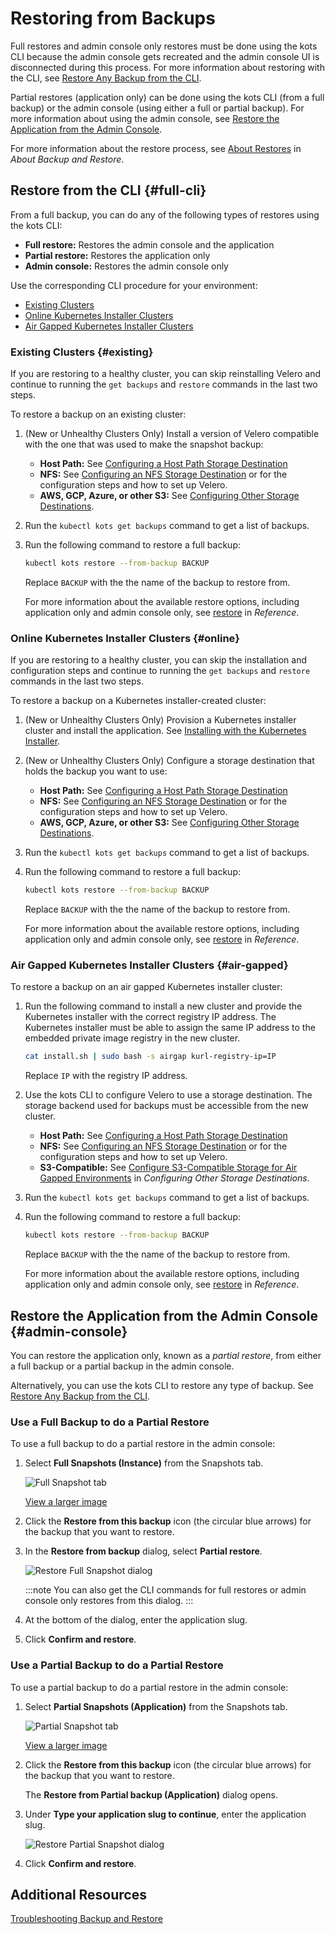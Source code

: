 # Restoring from Backups

Full restores and admin console only restores must be done using the kots CLI because the admin console gets recreated and the admin console UI is disconnected during this process. For more information about restoring with the CLI, see [Restore Any Backup from the CLI](#full-cli).

Partial restores (application only) can be done using the kots CLI (from a full backup) or the admin console (using either a full or partial backup). For more information about using the admin console, see [Restore the Application from the Admin Console](#admin-console).

For more information about the restore process, see [About Restores](snapshots-understanding#restores) in _About Backup and Restore_.

## Restore from the CLI {#full-cli}

From a full backup, you can do any of the following types of restores using the kots CLI:

- **Full restore:** Restores the admin console and the application
- **Partial restore:** Restores the application only
- **Admin console:** Restores the admin console only

Use the corresponding CLI procedure for your environment:

- [Existing Clusters](#existing)
- [Online Kubernetes Installer Clusters](#online)
- [Air Gapped Kubernetes Installer Clusters](#air-gapped)


### Existing Clusters {#existing}

If you are restoring to a healthy cluster, you can skip reinstalling Velero and continue to running the `get backups` and `restore` commands in the last two steps.

To restore a backup on an existing cluster:

1. (New or Unhealthy Clusters Only) Install a version of Velero compatible with the one that was used to make the snapshot backup:

    * **Host Path:** See [Configuring a Host Path Storage Destination](snapshots-configuring-hostpath)
    * **NFS:** See [Configuring an NFS Storage Destination](snapshots-configuring-nfs) or  for the configuration steps and how to set up Velero.
    * **AWS, GCP, Azure, or other S3:** See [Configuring Other Storage Destinations](snapshots-storage-destinations). 

1. Run the `kubectl kots get backups` command to get a list of backups.

1. Run the following command to restore a full backup: 

    ```bash
    kubectl kots restore --from-backup BACKUP
    ```
    Replace `BACKUP` with the the name of the backup to restore from.
    
    For more information about the available restore options, including application only and admin console only, see [restore](/reference/kots-cli-restore-index/) in _Reference_.

### Online Kubernetes Installer Clusters {#online}

If you are restoring to a healthy cluster, you can skip the installation and configuration steps and continue to running the `get backups` and `restore` commands in the last two steps.

To restore a backup on a Kubernetes installer-created cluster:

1. (New or Unhealthy Clusters Only) Provision a Kubernetes installer cluster and install the application. See [Installing with the Kubernetes Installer](installing-embedded-cluster).

1. (New or Unhealthy Clusters Only) Configure a storage destination that holds the backup you want to use:

    * **Host Path:** See [Configuring a Host Path Storage Destination](snapshots-configuring-hostpath)
    * **NFS:** See [Configuring an NFS Storage Destination](snapshots-configuring-nfs) or  for the configuration steps and how to set up Velero.
    * **AWS, GCP, Azure, or other S3:** See [Configuring Other Storage Destinations](snapshots-storage-destinations).

1. Run the `kubectl kots get backups` command to get a list of backups.

1. Run the following command to restore a full backup: 

    ```bash
    kubectl kots restore --from-backup BACKUP
    ```
    Replace `BACKUP` with the the name of the backup to restore from.
    
    For more information about the available restore options, including application only and admin console only, see [restore](/reference/kots-cli-restore-index/) in _Reference_.

### Air Gapped Kubernetes Installer Clusters {#air-gapped}

To restore a backup on an air gapped Kubernetes installer cluster:

1. Run the following command to install a new cluster and provide the Kubernetes installer with the correct registry IP address. The Kubernetes installer must be able to assign the same IP address to the embedded private image registry in the new cluster.

    ```bash
    cat install.sh | sudo bash -s airgap kurl-registry-ip=IP
    ```

    Replace `IP` with the registry IP address.

1. Use the kots CLI to configure Velero to use a storage destination. The storage backend used for backups must be accessible from the new cluster. 

    * **Host Path:** See [Configuring a Host Path Storage Destination](snapshots-configuring-hostpath)
    * **NFS:** See [Configuring an NFS Storage Destination](snapshots-configuring-nfs) or  for the configuration steps and how to set up Velero.
    * **S3-Compatible:** See [Configure S3-Compatible Storage for Air Gapped Environments](snapshots-storage-destinations#configure-s3-compatible-storage-for-air-gapped-environments) in _Configuring Other Storage Destinations_.

1. Run the `kubectl kots get backups` command to get a list of backups.

1. Run the following command to restore a full backup: 

    ```bash
    kubectl kots restore --from-backup BACKUP
    ```
    Replace `BACKUP` with the the name of the backup to restore from.
    
    For more information about the available restore options, including application only and admin console only, see [restore](/reference/kots-cli-restore-index/) in _Reference_.

## Restore the Application from the Admin Console {#admin-console}

You can restore the application only, known as a _partial restore_, from either a full backup or a partial backup in the admin console.

Alternatively, you can use the kots CLI to restore any type of backup. See [Restore Any Backup from the CLI](#full-cli).

### Use a Full Backup to do a Partial Restore

To use a full backup to do a partial restore in the admin console:

1. Select **Full Snapshots (Instance)** from the Snapshots tab.

    ![Full Snapshot tab](/images/full-snapshot-tab.png)

    [View a larger image](/images/full-snapshot-tab.png)

1. Click the **Restore from this backup** icon (the circular blue arrows) for the backup that you want to restore.

1. In the **Restore from backup** dialog, select **Partial restore**.

    ![Restore Full Snapshot dialog](/images/restore-backup-dialog.png)

    :::note
    You can also get the CLI commands for full restores or admin console only restores from this dialog.
    :::     

1. At the bottom of the dialog, enter the application slug.

1. Click **Confirm and restore**.

### Use a Partial Backup to do a Partial Restore

To use a partial backup to do a partial restore in the admin console:

1. Select **Partial Snapshots (Application)** from the Snapshots tab.

    ![Partial Snapshot tab](/images/partial-snapshot-tab.png)

    [View a larger image](/images/partial-snapshot-tab.png)

1. Click the **Restore from this backup** icon (the circular blue arrows) for the backup that you want to restore.

    The **Restore from Partial backup (Application)** dialog opens.

1. Under **Type your application slug to continue**, enter the application slug.

    ![Restore Partial Snapshot dialog](/images/restore-partial-dialog.png)

1. Click **Confirm and restore**.

## Additional Resources

[Troubleshooting Backup and Restore](snapshots-troubleshooting-backup-restore)
